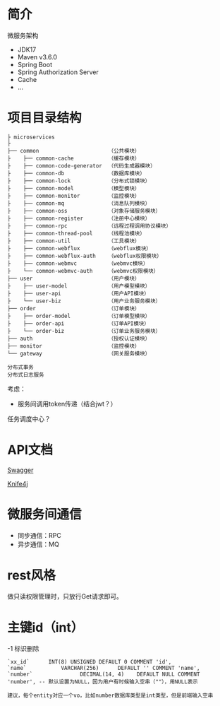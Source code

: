 # 简介

微服务架构

- JDK17
- Maven v3.6.0
- Spring Boot
- Spring Authorization Server
- Cache
- ...

# 项目目录结构

```text
├ microservices
├ 
├── common                      （公共模块）
├    ├── common-cache           （缓存模块）
├    ├── common-code-generator  （代码生成器模块）
├    ├── common-db              （数据库模块）
├    ├── common-lock            （分布式锁模块）
├    ├── common-model           （模型模块）
├    ├── common-monitor         （监控模块）
├    ├── common-mq              （消息队列模块）
├    ├── common-oss             （对象存储服务模块）
├    ├── common-register        （注册中心模块）
├    ├── common-rpc             （远程过程调用协议模块）
├    ├── common-thread-pool     （线程池模块）
├    ├── common-util            （工具模块）
├    ├── common-webflux         （webflux模块）
├    ├── common-webflux-auth    （webflux权限模块）
├    ├── common-webmvc          （webmvc模块）
├    └── common-webmvc-auth     （webmvc权限模块）
├── user                        （用户模块）
├    ├── user-model             （用户模型模块）
├    ├── user-api               （用户API模块）
├    └── user-biz               （用户业务服务模块）
├── order                       （订单模块）
├    ├── order-model            （订单模型模块）
├    ├── order-api              （订单API模块）
├    └── order-biz              （订单业务服务模块）
├── auth                        （授权认证模块）
├── monitor                     （监控模块）
└── gateway                     （网关服务模块）

分布式事务
分布式日志服务

```

考虑：

- 服务间调用token传递（结合jwt？）

任务调度中心？

# API文档

[Swagger](http://localhost:8000/swagger-ui.html)

[Knife4j](http://localhost:8000/doc.html)

# 微服务间通信

- 同步通信：RPC
- 异步通信：MQ

# rest风格

做只读权限管理时，只放行Get请求即可。

# 主键id（int）

-1 标识删除

```
`xx_id`      INT(8) UNSIGNED DEFAULT 0 COMMENT 'id',
`name`           VARCHAR(256)      DEFAULT '' COMMENT 'name',
`number`               DECIMAL(14, 4)    DEFAULT NULL COMMENT 'number', -- 默认设置为NULL，因为用户有时候输入空串（""），用NULL表示
```

``` 
建议，每个entity对应一个vo，比如number数据库类型是int类型，但是前端输入空串
```
